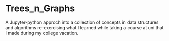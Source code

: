 # Trees_n_Graphs
A Jupyter-python approch into a collection of concepts in data structures and algorithms re-exercising what I learned while taking a course at uni that I made during my college vacation.
